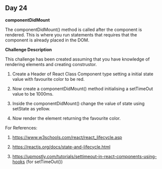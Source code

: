 ## Day 24

**componentDidMount**

The componentDidMount() method is called after the component is rendered.
This is where you run statements that requires that the component is already placed in the DOM.

**Challenge Description**

This challenge has been created assuming that you have knowledge of rendering elements
and creating construstor.

1. Create a Header of React Class Component type  setting a initial state value with
    favourite color to be red.
    
2. Now create a componentDidMount() method initialising a setTimeOut value to be 1000ms.

3. Inside the componentDidMount()  change the value of state using setState as yellow.

4. Now render the element returning the favourite color.

For References:

1. https://www.w3schools.com/react/react_lifecycle.asp

2. https://reactjs.org/docs/state-and-lifecycle.html

3. https://upmostly.com/tutorials/settimeout-in-react-components-using-hooks (for setTimeOut())
